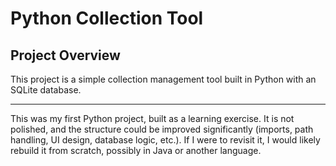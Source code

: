 # Python Collection Tool
## Project Overview
This project is a simple collection management tool built in Python with an SQLite database.

---

This was my first Python project, built as a learning exercise.
It is not polished, and the structure could be improved significantly (imports, path handling, UI design, database logic, etc.).
If I were to revisit it, I would likely rebuild it from scratch, possibly in Java or another language.
